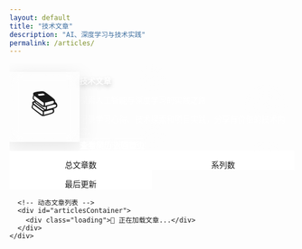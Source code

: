 ```yaml
---
layout: default
title: "技术文章"
description: "AI、深度学习与技术实践"
permalink: /articles/
---
```


<main class="main-content">
  <!-- Hero Section -->
  <section class="hero">
    <div class="container">
      <div class="hero-container">
        <div class="hero-left">
          <div class="hero-avatar">
            <span>📚</span>
          </div>
        </div>
        <div class="hero-right">
          <h1 class="hero-title">技术文章</h1>
          <p class="hero-subtitle">探索人工智能与深度学习的实践之路</p>
          <p class="hero-description">记录学习心得、技术探索和项目实践，分享有价值的技术内容。</p>
          <div class="hero-actions">
            <a href="/personal/resume/" class="btn btn-secondary">查看简历</a>
            <a href="/" class="btn btn-ghost">返回首页</a>
          </div>
        </div>
      </div>
    </div>
  </section>

  <!-- Content Section -->
  <section class="content-section">
    <div class="container">
      <!-- 文章统计信息 -->
      <div class="stats-container" id="statsContainer">
        <div class="stat-item">
          <span class="stat-number" id="totalArticles">-</span>
          <span class="stat-label">总文章数</span>
        </div>
        <div class="stat-item">
          <span class="stat-number" id="totalSeries">-</span>
          <span class="stat-label">系列数</span>
        </div>
        <div class="stat-item">
          <span class="stat-number" id="lastUpdated">-</span>
          <span class="stat-label">最后更新</span>
        </div>
      </div>

      <!-- 动态文章列表 -->
      <div id="articlesContainer">
        <div class="loading">📖 正在加载文章...</div>
      </div>
    </div>
  </section>

  <script>
  let articles = [];
  let categorizedArticles = {};
  
  // 获取文章数据
  async function loadArticles() {
    try {
      console.log('🔄 开始检测文章更新...');
      
      // 尝试多个可能的路径
      const possiblePaths = [
        '{{ site.baseurl }}/assets/data/articles.json',
        '{{ site.baseurl }}/assets/blog-data.json',
        '/assets/data/articles.json',
        '/assets/blog-data.json'
      ];
      
      let articlesData = [];
      let loaded = false;
      
      for (const path of possiblePaths) {
        try {
          console.log(`尝试加载: ${path}`);
          const response = await fetch(path + '?t=' + Date.now());
          
          if (response.ok) {
            const data = await response.json();
            // 检查数据格式，转换blog-data.json格式为articles格式
            if (Array.isArray(data) && data.length > 0) {
              if (data[0].files) {
                // 这是blog-data.json格式，需要转换
                articlesData = convertBlogDataToArticles(data);
              } else {
                // 这是articles.json格式
                articlesData = data;
              }
              loaded = true;
              console.log(`✅ 成功从 ${path} 加载了 ${articlesData.length} 篇文章`);
              break;
            }
          }
        } catch (err) {
          console.warn(`从 ${path} 加载失败:`, err.message);
        }
      }
      
      if (loaded) {
        // 检查是否有更新
        if (JSON.stringify(articlesData) !== JSON.stringify(articles)) {
          articles = articlesData;
          renderArticles();
          updateStats();
        }
      } else {
        console.error('❌ 所有数据源都加载失败');
        document.getElementById('articlesContainer').innerHTML = 
          '<div class="error">❌ 文章加载失败，请稍后重试。<br><small>如果问题持续存在，请联系管理员。</small></div>';
      }
    } catch (error) {
      console.error('❌ 文章数据加载异常:', error);
      document.getElementById('articlesContainer').innerHTML = 
        '<div class="error">❌ 网络连接异常，请检查网络连接</div>';
    }
  }
  
  // 转换blog-data.json格式为articles格式
  function convertBlogDataToArticles(blogData) {
    const articles = [];
    
    function extractFiles(item, basePath = '') {
      if (item.files && Array.isArray(item.files)) {
        item.files.forEach(file => {
          if (file.url && file.title) {
            articles.push({
              title: file.title,
              url: file.url,
              type: file.type || 'markdown',
              category: item.title || item.name || '未分类',
              date: file.date || new Date().toISOString().split('T')[0],
              tags: file.tags || [],
              description: file.description || item.description || '无描述信息',
              path: file.path || basePath
            });
          }
        });
      }
      
      // 递归处理嵌套文件
      if (item.children && Array.isArray(item.children)) {
        item.children.forEach(child => extractFiles(child, basePath));
      }
    }
    
    blogData.forEach(item => extractFiles(item));
    return articles;
  }
  
  // 按分类组织文章
  function categorizeArticles() {
    categorizedArticles = {};
    
    articles.forEach(article => {
      const category = article.category || '未分类';
      if (!categorizedArticles[category]) {
        categorizedArticles[category] = [];
      }
      categorizedArticles[category].push(article);
    });
    
    // 按文章数量排序分类
    const sortedCategories = Object.keys(categorizedArticles).sort((a, b) => {
      return categorizedArticles[b].length - categorizedArticles[a].length;
    });
    
    const sortedCategorizedArticles = {};
    sortedCategories.forEach(category => {
      sortedCategorizedArticles[category] = categorizedArticles[category]
        .sort((a, b) => new Date(b.date) - new Date(a.date)); // 按日期排序
    });
    
    categorizedArticles = sortedCategorizedArticles;
  }
  
  // 渲染文章列表
  function renderArticles() {
    categorizeArticles();
    
    const container = document.getElementById('articlesContainer');
    let html = '';
    
    if (Object.keys(categorizedArticles).length === 0) {
      html = '<div class="empty-state">📝 暂无文章，请添加文章到articles文件夹</div>';
    } else {
      Object.entries(categorizedArticles).forEach(([category, categoryArticles], index) => {
        const categoryId = `category-${category.replace(/[^a-zA-Z0-9]/g, '-')}`;
        const isExpanded = index < 2; // 默认展开前两个分类
        
        html += `
          <div class="article-category" data-category="${category}">
            <div class="category-header" onclick="toggleCategory('${categoryId}')">
              <h3 class="category-title">
                <span class="category-icon">${getCategoryIcon(category)}</span>
                ${category}
                <span class="article-count">(${categoryArticles.length})</span>
              </h3>
              <span class="toggle-icon ${isExpanded ? 'expanded' : ''}" id="toggle-${categoryId}">▼</span>
            </div>
            <div class="category-content ${isExpanded ? 'expanded' : ''}" id="${categoryId}">
              <div class="articles-grid">
        `;
        
        categoryArticles.forEach(article => {
          const tags = article.tags && article.tags.length > 0 ? 
            article.tags.map(tag => `<span class="tag">${tag}</span>`).join('') : '';
          
          const excerpt = article.excerpt || article.description || '暂无摘要';
          const formattedDate = formatDate(article.date);
          
          html += `
            <div class="article-card">
              <div class="article-header">
                <h4 class="article-title">
                  <a href="${article.url}">${article.title}</a>
                </h4>
                <div class="article-meta">
                  <span class="article-date">📅 ${formattedDate}</span>
                  ${article.reading_time ? `<span class="reading-time">⏱️ ${article.reading_time}</span>` : ''}
                </div>
              </div>
              <div class="article-excerpt">${excerpt}</div>
              ${tags ? `<div class="article-tags">${tags}</div>` : ''}
            </div>
          `;
        });
        
        html += `
              </div>
            </div>
          </div>
        `;
      });
    }
    
    container.innerHTML = html;
  }
  
  // 切换分类展开/折叠
  function toggleCategory(categoryId) {
    const content = document.getElementById(categoryId);
    const toggleIcon = document.getElementById(`toggle-${categoryId}`);
    
    if (content && toggleIcon) {
      content.classList.toggle('expanded');
      toggleIcon.classList.toggle('expanded');
    }
  }
  
  // 获取分类图标
  function getCategoryIcon(category) {
    const iconMap = {
      '深度学习基础': '🧠',
      'LLM': '🤖',
      '项目实践': '🚀',
      '技术分享': '💡',
      '学习笔记': '📝',
      '后端开发': '⚙️',
      '前端开发': '🎨',
      '算法': '🔢',
      '数据库': '🗄️',
      '未分类': '📂'
    };
    return iconMap[category] || '📄';
  }
  
  // 格式化日期
  function formatDate(dateString) {
    if (!dateString) return '未知日期';
    const date = new Date(dateString);
    return date.toLocaleDateString('zh-CN', {
      year: 'numeric',
      month: 'long',
      day: 'numeric'
    });
  }
  
  // 更新统计信息
  function updateStats() {
    document.getElementById('totalArticles').textContent = articles.length;
    document.getElementById('totalSeries').textContent = Object.keys(categorizedArticles).length;
    
    if (articles.length > 0) {
      const latestDate = Math.max(...articles.map(a => new Date(a.date).getTime()));
      document.getElementById('lastUpdated').textContent = formatDate(new Date(latestDate));
    } else {
      document.getElementById('lastUpdated').textContent = '暂无';
    }
  }
  
  // 页面加载时初始化
  document.addEventListener('DOMContentLoaded', function() {
    loadArticles();
    
    // 定时检测新文章（每30秒检查一次）
    setInterval(loadArticles, 30000);
    console.log('⏰ 已启动文章自动检测，每30秒检查一次更新');
  });
  
  // 全局函数，供HTML调用
  window.toggleCategory = toggleCategory;
  </script>
  
  <style>
  /* Articles 页面特定样式 - 优化版 */
  .hero {
    background: var(--gradient-primary);
    padding: var(--space-20) 0 var(--space-16);
    position: relative;
    overflow: hidden;
  }
  
  .hero::before {
    content: '';
    position: absolute;
    top: 0;
    left: 0;
    right: 0;
    bottom: 0;
    background: url('data:image/svg+xml,<svg xmlns="http://www.w3.org/2000/svg" viewBox="0 0 100 20"><defs><radialGradient id="a" cx="50%" cy="50%"><stop offset="0%" stop-color="%23fff" stop-opacity=".1"/><stop offset="100%" stop-color="%23fff" stop-opacity="0"/></radialGradient></defs><circle cx="10" cy="10" r="10" fill="url(%23a)"/><circle cx="50" cy="5" r="5" fill="url(%23a)"/><circle cx="90" cy="15" r="8" fill="url(%23a)"/></svg>') repeat;
    opacity: 0.3;
    animation: floatPattern 20s linear infinite;
  }
  
  @keyframes floatPattern {
    from { transform: translateX(0); }
    to { transform: translateX(100px); }
  }
  
  .hero-container {
    display: grid;
    grid-template-columns: auto 1fr;
    gap: var(--space-12);
    align-items: center;
    position: relative;
    z-index: 1;
  }
  
  .hero-avatar {
    width: 120px;
    height: 120px;
    background: rgba(255, 255, 255, 0.2);
    border-radius: var(--radius-2xl);
    display: flex;
    align-items: center;
    justify-content: center;
    font-size: 3rem;
    backdrop-filter: blur(10px);
    border: 2px solid rgba(255, 255, 255, 0.3);
    box-shadow: 0 8px 32px rgba(0, 0, 0, 0.1);
  }
  
  .hero-title {
    font-size: var(--text-5xl);
    font-weight: 800;
    margin-bottom: var(--space-6);
    color: white;
    text-shadow: 0 4px 8px rgba(0, 0, 0, 0.2);
  }
  
  .hero-subtitle {
    font-size: var(--text-2xl);
    color: rgba(255, 255, 255, 0.9);
    margin-bottom: var(--space-4);
    font-weight: 300;
  }
  
  .hero-description {
    font-size: var(--text-lg);
    color: rgba(255, 255, 255, 0.8);
    margin-bottom: var(--space-8);
    line-height: 1.6;
  }
  
  .hero-actions {
    display: flex;
    gap: var(--space-4);
  }
  
  .hero-actions .btn {
    background: rgba(255, 255, 255, 0.2);
    color: white;
    border: 1px solid rgba(255, 255, 255, 0.3);
    backdrop-filter: blur(10px);
    font-weight: 600;
  }
  
  .hero-actions .btn:hover {
    background: rgba(255, 255, 255, 0.3);
    transform: translateY(-2px);
    box-shadow: 0 8px 25px rgba(0, 0, 0, 0.2);
  }
  
  /* 统计信息区域 */
  .stats-container {
    display: grid;
    grid-template-columns: repeat(auto-fit, minmax(200px, 1fr));
    gap: var(--space-8);
    margin: var(--space-16) 0 var(--space-20);
    max-width: 800px;
    margin-left: auto;
    margin-right: auto;
  }
  
  .stat-item {
    background: white;
    padding: var(--space-8);
    border-radius: var(--radius-2xl);
    text-align: center;
    border: 1px solid var(--border-color);
    box-shadow: var(--shadow-lg);
    transition: all var(--transition-base);
    position: relative;
    overflow: hidden;
  }
  
  .stat-item::before {
    content: '';
    position: absolute;
    top: 0;
    left: 0;
    right: 0;
    height: 4px;
    background: var(--gradient-secondary);
  }
  
  .stat-item:hover {
    transform: translateY(-8px);
    box-shadow: var(--shadow-xl);
  }
  
  .stat-number {
    display: block;
    font-size: var(--text-4xl);
    font-weight: 800;
    background: var(--gradient-secondary);
    -webkit-background-clip: text;
    -webkit-text-fill-color: transparent;
    background-clip: text;
    line-height: 1;
    margin-bottom: var(--space-3);
  }
  
  .stat-label {
    font-size: var(--text-base);
    color: var(--text-secondary);
    font-weight: 500;
  }
  
  /* 文章分类区域 */
  .article-category {
    margin-bottom: var(--space-12);
    background: white;
    border-radius: var(--radius-2xl);
    border: 1px solid var(--border-color);
    overflow: hidden;
    box-shadow: var(--shadow-md);
    transition: all var(--transition-base);
  }
  
  .article-category:hover {
    box-shadow: var(--shadow-lg);
  }
  
  .category-header {
    display: flex;
    justify-content: space-between;
    align-items: center;
    padding: var(--space-8) var(--space-10);
    background: var(--gradient-primary);
    cursor: pointer;
    transition: all var(--transition-base);
    position: relative;
    overflow: hidden;
  }
  
  .category-header::before {
    content: '';
    position: absolute;
    top: 0;
    left: -100%;
    width: 100%;
    height: 100%;
    background: linear-gradient(90deg, transparent, rgba(255,255,255,0.2), transparent);
    transition: left 0.5s;
  }
  
  .category-header:hover::before {
    left: 100%;
  }
  
  .category-title {
    margin: 0;
    display: flex;
    align-items: center;
    gap: var(--space-4);
    font-size: var(--text-2xl);
    color: white;
    font-weight: 700;
    position: relative;
    z-index: 1;
  }
  
  .category-icon {
    font-size: var(--text-3xl);
    filter: drop-shadow(0 2px 4px rgba(0, 0, 0, 0.2));
  }
  
  .article-count {
    font-size: var(--text-lg);
    color: rgba(255, 255, 255, 0.8);
    font-weight: 400;
    background: rgba(255, 255, 255, 0.2);
    padding: var(--space-1) var(--space-3);
    border-radius: var(--radius-full);
    backdrop-filter: blur(10px);
  }
  
  .toggle-icon {
    font-size: var(--text-xl);
    color: rgba(255, 255, 255, 0.8);
    transition: transform var(--transition-base);
    position: relative;
    z-index: 1;
  }
  
  .toggle-icon.expanded {
    transform: rotate(180deg);
  }
  
  .category-content {
    max-height: 0;
    overflow: hidden;
    transition: max-height var(--transition-slow);
  }
  
  .category-content.expanded {
    max-height: 3000px;
  }
  
  .articles-grid {
    padding: var(--space-10);
    display: grid;
    gap: var(--space-8);
    grid-template-columns: repeat(auto-fit, minmax(400px, 1fr));
  }
  
  .article-card {
    background: var(--bg-secondary);
    border: 1px solid var(--border-color);
    border-radius: var(--radius-xl);
    padding: var(--space-8);
    transition: all var(--transition-base);
    position: relative;
    overflow: hidden;
  }
  
  .article-card::before {
    content: '';
    position: absolute;
    top: 0;
    left: 0;
    right: 0;
    height: 3px;
    background: var(--gradient-accent);
    transform: scaleX(0);
    transition: transform var(--transition-base);
  }
  
  .article-card:hover {
    transform: translateY(-6px);
    box-shadow: var(--shadow-xl);
    border-color: var(--primary-color);
    background: white;
  }
  
  .article-card:hover::before {
    transform: scaleX(1);
  }
  
  .article-header {
    margin-bottom: var(--space-6);
  }
  
  .article-title {
    margin: 0 0 var(--space-3) 0;
    font-size: var(--text-xl);
    line-height: 1.4;
    font-weight: 700;
  }
  
  .article-title a {
    color: var(--text-primary);
    text-decoration: none;
    transition: color var(--transition-base);
    background: linear-gradient(135deg, var(--text-primary), var(--primary-color));
    -webkit-background-clip: text;
    -webkit-text-fill-color: transparent;
    background-clip: text;
  }
  
  .article-title a:hover {
    background: var(--gradient-secondary);
    -webkit-background-clip: text;
    -webkit-text-fill-color: transparent;
    background-clip: text;
  }
  
  .article-meta {
    display: flex;
    gap: var(--space-4);
    align-items: center;
    flex-wrap: wrap;
  }
  
  .article-date, .reading-time {
    font-size: var(--text-sm);
    color: var(--text-muted);
    display: flex;
    align-items: center;
    gap: var(--space-1);
    background: var(--bg-tertiary);
    padding: var(--space-1) var(--space-3);
    border-radius: var(--radius-full);
  }
  
  .article-excerpt {
    color: var(--text-secondary);
    line-height: 1.7;
    margin-bottom: var(--space-6);
    font-size: var(--text-base);
  }
  
  .article-tags {
    display: flex;
    gap: var(--space-2);
    flex-wrap: wrap;
  }
  
  .tag {
    background: var(--gradient-secondary);
    color: white;
    padding: var(--space-2) var(--space-4);
    border-radius: var(--radius-full);
    font-size: var(--text-xs);
    font-weight: 600;
    box-shadow: var(--shadow-sm);
    transition: all var(--transition-base);
  }
  
  .tag:hover {
    transform: translateY(-2px);
    box-shadow: var(--shadow-md);
  }
  
  .loading, .error, .empty-state {
    text-align: center;
    padding: var(--space-20);
    color: var(--text-secondary);
    font-size: var(--text-xl);
    background: white;
    border-radius: var(--radius-2xl);
    border: 1px solid var(--border-color);
    box-shadow: var(--shadow-md);
  }
  
  .error {
    color: #e74c3c;
  }
  
  /* 响应式优化 */
  @media (max-width: 768px) {
    .hero {
      padding: var(--space-16) 0 var(--space-12);
    }
    
    .hero-container {
      grid-template-columns: 1fr;
      text-align: center;
      gap: var(--space-8);
    }
    
    .hero-avatar {
      width: 100px;
      height: 100px;
      margin: 0 auto;
    }
    
    .hero-title {
      font-size: var(--text-4xl);
    }
    
    .hero-subtitle {
      font-size: var(--text-xl);
    }
    
    .stats-container {
      grid-template-columns: 1fr;
      gap: var(--space-6);
      margin: var(--space-12) 0 var(--space-16);
    }
    
    .stat-item {
      padding: var(--space-6);
    }
    
    .articles-grid {
      grid-template-columns: 1fr;
      padding: var(--space-6);
      gap: var(--space-6);
    }
    
    .article-card {
      padding: var(--space-6);
    }
    
    .category-header {
      padding: var(--space-6) var(--space-8);
    }
    
    .category-title {
      font-size: var(--text-xl);
      gap: var(--space-3);
    }
    
    .hero-actions {
      flex-direction: column;
      align-items: stretch;
    }
  }
  
  @media (max-width: 480px) {
    .articles-grid {
      padding: var(--space-4);
    }
    
    .article-card {
      padding: var(--space-4);
    }
    
    .stats-container {
      gap: var(--space-4);
    }
    
    .stat-item {
      padding: var(--space-4);
    }
  }
  </style>
</main>
